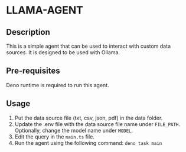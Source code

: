 # LLAMA-AGENT

## Description

This is a simple agent that can be used to interact with custom data sources. It is designed to be used with Ollama.

## Pre-requisites

Deno runtime is required to run this agent.

## Usage

1. Put the data source file (txt, csv, json, pdf) in the data folder.
2. Update the .env file with the data source file name under `FILE_PATH`. Optionally, change the model name under `MODEL`.
3. Edit the query in the `main.ts` file.
4. Run the agent using the following command:
   `deno task main`
